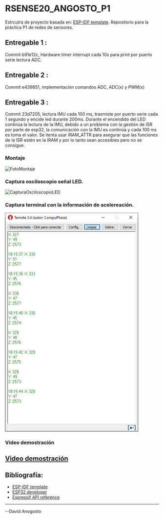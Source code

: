 # RSENSE20_ANGOSTO_P1

Estrcutra de proyecto basada en: [ESP-IDF template](https://github.com/espressif/esp-idf-template).
Repositorio para la práctica P1 de redes de sensores.

## Entregable 1 :
Commit b91e12c, Hardware timer interrupt cada 10s para print por puerto serie lectura ADC.

## Entregable 2 :
Commit e439851, implementación comandos ADC, ADC(x) y PWM(x)

## Entregable 3 :
Commit 23d7205, lectura IMU cada 100 ms, trasmiste por puerto serie cada 1 segundo y encide led durante 200ms.
Durante el encendido del LED continúa la lectura de la IMU, debido a un problema con la gestión de ISR por parte de esp32, la comunicación con la IMU es continúa y cada 100 ms es toma el valor. Se itenta usar IRAM_ATTR para asegurar que las funciones de la ISR estén en la IRAM y por lo tanto sean accesibles pero no se consigue.
### Montaje
![FotoMontaje](./documentation/Entregable3_FotoMontaje.png/)
### Captura osciloscopio señal LED.
![CapturaOsciloscopioLED](./documentation/Entregable3_señalLED.png/)
### Captura terminal con la información de acelereación.
![CapturaConsulaCOM](./documentation/Entregable3_TerminalCOM.png/)
### Video demostración
[Video demostración](https://vimeo.com/526954389)
---
## Bibliografía:
* [ESP-IDF template](https://github.com/espressif/esp-idf-template)
* [ESP32 developer](https://esp32developer.com/category/programming-in-c-c)
* [Espressif API reference](https://docs.espressif.com/projects/esp-idf/en/latest/esp32/api-reference/index.html)
---
--David Anogosto
